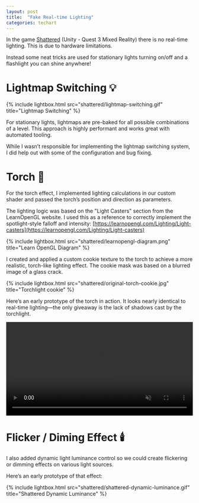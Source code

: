 ```yaml
---
layout: post
title:  "Fake Real-time Lighting"
categories: techart
---
```


In the game [Shattered](https://www.meta.com/en-gb/experiences/shattered/5816339365118691/) (Unity - Quest 3 Mixed Reality) there is no real-time lighting. This is due to hardware limitations.

Instead some neat tricks are used for stationary lights turning on/off and a flashlight you can shine anywhere!

# Lightmap Switching 💡 

{% include lightbox.html src="shattered/lightmap-switching.gif" title="Lightmap Switching" %}

For stationary lights, lightmaps are pre-baked for all possible combinations of a level. This approach is highly performant and works great with automated tooling.

While I wasn’t responsible for implementing the lightmap switching system, I did help out with some of the configuration and bug fixing.

# Torch 🔦

For the torch effect, I implemented lighting calculations in our custom shader and passed the torch’s position and direction as parameters.

The lighting logic was based on the "Light Casters" section from the LearnOpenGL website. I used this as a reference to correctly implement the spotlight-style falloff and intensity:
[https://learnopengl.com/Lighting/Light-casters](https://learnopengl.com/Lighting/Light-casters)

{% include lightbox.html src="shattered/learnopengl-diagram.png" title="Learn OpenGL Diagram" %}

I created and applied a custom cookie texture to the torch to achieve a more realistic, torch-like lighting effect. The cookie mask was based on a blurred image of a glass crack.

{% include lightbox.html src="shattered/original-torch-cookie.jpg" title="Torchlight cookie" %}

Here’s an early prototype of the torch in action. It looks nearly identical to real-time lighting—the only giveaway is the lack of shadows cast by the torchlight.

<video muted="true" loop="true" playsinline="true" autoplay="true" style="width: 100%; height: auto;">
  <source src="{{ site.baseurl }}/assets/videos/shattered-torch-prototype.mp4" type="video/mp4">
  Your browser does not support the video tag.
</video>
<br />

# Flicker / Diming Effect 🕯️

I also added dynamic light luminance control so we could create flickering or dimming effects on various light sources.

Here’s an early prototype of that effect:

{% include lightbox.html src="shattered/shattered-dynamic-luminance.gif" title="Shattered Dynamic Luminance" %}
